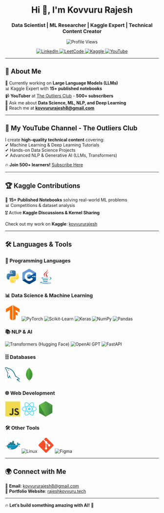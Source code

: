 <h1 align="center">Hi 👋, I'm Kovvuru Rajesh</h1>
<h3 align="center">Data Scientist | ML Researcher | Kaggle Expert | Technical Content Creator</h3>

<p align="center">
  <img src="https://komarev.com/ghpvc/?username=kovvururajesh&label=Profile%20views&color=0e75b6&style=flat" alt="Profile Views" />
</p>

<p align="center">
  <a href="https://www.linkedin.com/in/kovvuru-rajesh-80a43323a/" target="blank">
    <img src="https://img.shields.io/badge/LinkedIn-0A66C2?style=for-the-badge&logo=linkedin&logoColor=white" alt="LinkedIn"/>
  </a>
  <a href="https://leetcode.com/u/Rajesh_Kovvuru/" target="blank">
    <img src="https://img.shields.io/badge/LeetCode-FFA116?style=for-the-badge&logo=leetcode&logoColor=black" alt="LeetCode"/>
  </a>
  <a href="https://www.kaggle.com/kovvururajesh" target="blank">
    <img src="https://img.shields.io/badge/Kaggle-20BEFF?style=for-the-badge&logo=kaggle&logoColor=white" alt="Kaggle"/>
  </a>
  <a href="https://www.youtube.com/@TheOutliersClub" target="blank">
    <img src="https://img.shields.io/badge/YouTube-FF0000?style=for-the-badge&logo=youtube&logoColor=white" alt="YouTube"/>
  </a>
</p>

---

## 🚀 About Me  
🔭 Currently working on **Large Language Models (LLMs)**  
📊 Kaggle Expert with **15+ published notebooks**  
📹 **YouTuber** at [The Outliers Club](https://www.youtube.com/@TheOutliersClub) - **500+ subscribers**  
💬 Ask me about **Data Science, ML, NLP, and Deep Learning**  
📧 Reach me at **kovvururajesh8@gmail.com**  

---

## 📡 My YouTube Channel - **The Outliers Club**  
I create **high-quality technical content** covering:  
✔ Machine Learning & Deep Learning Tutorials  
✔ Hands-on Data Science Projects  
✔ Advanced NLP & Generative AI (LLMs, Transformers)  

🔥 **Join 500+ learners!** [Subscribe Here](https://www.youtube.com/@TheOutliersClub)  

---

## 🏆 Kaggle Contributions  
🎯 **15+ Published Notebooks** solving real-world ML problems  
📊 Competitions & dataset analysis  
🎖 Active **Kaggle Discussions & Kernel Sharing**  

Check out my work on **Kaggle**: [kovvururajesh](https://www.kaggle.com/kovvururajesh)  

---

## 🛠 Languages & Tools  

### 🐍 Programming Languages  
<p align="left">
  <img src="https://raw.githubusercontent.com/devicons/devicon/master/icons/python/python-original.svg" alt="Python" width="50" height="50"/>
  <img src="https://raw.githubusercontent.com/devicons/devicon/master/icons/cplusplus/cplusplus-original.svg" alt="C++" width="50" height="50"/>
  <img src="https://raw.githubusercontent.com/devicons/devicon/master/icons/java/java-original.svg" alt="Java" width="50" height="50"/>
</p>

### 📊 Data Science & Machine Learning  
<p align="left">
  <img src="https://raw.githubusercontent.com/devicons/devicon/master/icons/tensorflow/tensorflow-original.svg" alt="TensorFlow" width="50" height="50"/>
  <img src="https://upload.wikimedia.org/wikipedia/commons/1/10/PyTorch_logo_icon.svg" alt="PyTorch" width="50" height="50"/>
  <img src="https://upload.wikimedia.org/wikipedia/commons/0/05/Scikit_learn_logo_small.svg" alt="Scikit-Learn" width="50" height="50"/>
  <img src="https://upload.wikimedia.org/wikipedia/commons/a/ae/Keras_logo.svg" alt="Keras" width="50" height="50"/>
  <img src="https://upload.wikimedia.org/wikipedia/commons/3/31/NumPy_logo_2020.svg" alt="NumPy" width="50" height="50"/>
  <img src="https://upload.wikimedia.org/wikipedia/commons/e/ed/Pandas_logo.svg" alt="Pandas" width="50" height="50"/>
</p>

### 📚 NLP & AI  
<p align="left">
  <img src="https://huggingface.co/front/assets/huggingface_logo-noborder.svg" alt="Transformers (Hugging Face)" width="50" height="50"/>
  <img src="https://upload.wikimedia.org/wikipedia/commons/4/4d/OpenAI_Logo.svg" alt="OpenAI GPT" width="50" height="50"/>
  <img src="https://fastapi.tiangolo.com/img/logo-margin/logo-teal.png" alt="FastAPI" width="50" height="50"/>
</p>

### 🗄 Databases  
<p align="left">
  <img src="https://raw.githubusercontent.com/devicons/devicon/master/icons/mysql/mysql-original.svg" alt="MySQL" width="50" height="50"/>
  <img src="https://raw.githubusercontent.com/devicons/devicon/master/icons/mongodb/mongodb-original.svg" alt="MongoDB" width="50" height="50"/>
</p>

### 🌐 Web Development  
<p align="left">
  <img src="https://raw.githubusercontent.com/devicons/devicon/master/icons/javascript/javascript-original.svg" alt="JavaScript" width="50" height="50"/>
  <img src="https://raw.githubusercontent.com/devicons/devicon/master/icons/react/react-original.svg" alt="React" width="50" height="50"/>
  <img src="https://raw.githubusercontent.com/devicons/devicon/master/icons/nodejs/nodejs-original.svg" alt="Node.js" width="50" height="50"/>
</p>

### 🛠 Other Tools  
<p align="left">
  <img src="https://raw.githubusercontent.com/devicons/devicon/master/icons/docker/docker-original.svg" alt="Docker" width="50" height="50"/>
  <img src="https://upload.wikimedia.org/wikipedia/commons/3/35/Tux.svg" alt="Linux" width="50" height="50"/>
  <img src="https://raw.githubusercontent.com/devicons/devicon/master/icons/git/git-original.svg" alt="Git" width="50" height="50"/>
  <img src="https://upload.wikimedia.org/wikipedia/commons/3/33/Figma-logo.svg" alt="Figma" width="50" height="50"/>
</p>

---

## 🌍 Connect with Me  
📩 **Email**: [kovvururajesh8@gmail.com](mailto:kovvururajesh8@gmail.com)  
🔗 **Portfolio Website**: [rajeshkovvuru.tech](https://rajesh-portfolio-6koi.vercel.app/)  

---

🔥 **Let’s build something amazing with AI!** 🚀  
